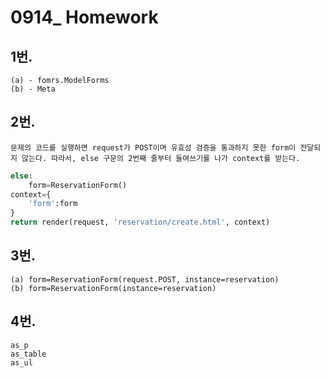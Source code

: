 # 0914_ Homework



## 1번. 

```
(a) - fomrs.ModelForms
(b) - Meta
```



## 2번.

```
문제의 코드를 실행하면 request가 POST이며 유효성 검증을 통과하지 못한 form이 전달되지 않는다. 따라서, else 구문의 2번째 줄부터 들여쓰기를 나가 context를 받는다.
```

```python
else:
    form=ReservationForm()
context={
    'form':form
}
return render(request, 'reservation/create.html', context)
```



## 3번. 

```
(a) form=ReservationForm(request.POST, instance=reservation)
(b) form=ReservationForm(instance=reservation)
```



## 4번.

```
as_p
as_table
as_ul
```

